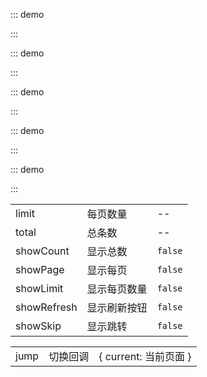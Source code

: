 ::: demo

<template>
  <lay-page limit=20 total=100 showPage></lay-page>
</template>

<script>
import { ref } from 'vue'

export default {
  setup() {

    return {
    }
  }
}
</script>

:::

::: demo

<template>
  <lay-page limit=20 total=100 ></lay-page>
</template>

<script>
import { ref } from 'vue'

export default {
  setup() {

    return {
    }
  }
}
</script>

:::

::: demo

<template>
  <lay-page limit=20 total=100 showPage theme="red"></lay-page>
  <br>
  <lay-page limit=20 total=100 showPage theme="blue"></lay-page>
  <br>
  <lay-page limit=20 total=100 showPage theme="orange"></lay-page>
</template>

<script>
import { ref } from 'vue'

export default {
  setup() {

    return {
    }
  }
}
</script>

:::

::: demo

<template>
  <lay-page limit=20 total=100 showCount showPage showLimit showRefresh showSkip></lay-page>
</template>

<script>
import { ref } from 'vue'

export default {
  setup() {

    return {
    }
  }
}
</script>

:::

::: demo

<template>
  <lay-page limit=20 total=100 @jump="jump" showPage></lay-page>
</template>

<script>
import { ref } from 'vue'

export default {
  setup() {

    const jump = function({ current }) {
       console.log("当前页:" + current)
    }

    return {
      jump
    }
  }
}
</script>

:::

<lay-field title="Page attributes" style="margin-top:40px"/>

|             |              |         |
| ----------- | ------------ | ------- |
| limit       | 每页数量     | --      |
| total       | 总条数       | --      |
| showCount   | 显示总数     | `false` |
| showPage    | 显示每页     | `false` |
| showLimit   | 显示每页数量 | `false` |
| showRefresh | 显示刷新按钮 | `false` |
| showSkip    | 显示跳转     | `false` |

<lay-field title="Page events" style="margin-top:40px"/>

|             |              |         |
| ----------- | ------------ | ------- |
| jump       | 切换回调     | { current: 当前页面 }    |

